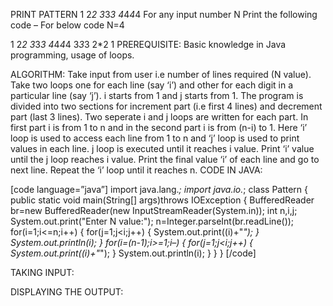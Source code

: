 PRINT PATTERN  1 2*2 3*3*3 4*4*4*4
For any input number N Print the following code – For below code N=4

1
2*2
3*3*3
4*4*4*4
3*3*3
2*2
1
PREREQUISITE:
Basic knowledge in Java programming, usage of loops.

ALGORITHM:
Take input from user i.e number of lines required (N value).
Take two loops one for each line (say ‘i’) and other for each digit in a particular line (say ‘j’). i starts from 1 and j starts from 1.
The program is divided into two sections for increment part (i.e first 4 lines) and decrement part (last 3 lines). Two seperate i and j loops are written for each part. In first part i is from 1 to n and in the second part i is from (n-i) to 1.
Here ‘i’ loop is used to access each line from 1 to n and ‘j’ loop is used to print values in each line. j loop is executed until it reaches i value.
Print ‘i’ value until the j loop reaches i value.
Print the final value ‘i’ of each line and go to next line.
Repeat the ‘i’ loop until it reaches n.
CODE IN JAVA:
 

[code language=”java”]
import java.lang.*;
import java.io.*;
class Pattern
{
public static void main(String[] args)throws IOException
{
BufferedReader br=new BufferedReader(new InputStreamReader(System.in));
int n,i,j;
System.out.print("Enter N value:");
n=Integer.parseInt(br.readLine());
for(i=1;i<=n;i++)
{
for(j=1;j<i;j++)
{
System.out.print((i)+"*");
}
System.out.println(i);
}
for(i=(n-1);i>=1;i–)
{
for(j=1;j<i;j++)
{
System.out.print((i)+"*");
}
System.out.println(i);
}
}
}
[/code]

 

TAKING INPUT:


DISPLAYING THE OUTPUT:
